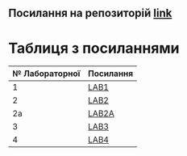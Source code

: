 ## Посилання на репозиторій [link](https://github.com/su115/ISTP.git)
# Таблиця з посиланнями
|№ Лабораторної|Посилання|
|---|---|
|1|[LAB1](https://github.com/su115/ISTP/tree/main/Lab1)|
|2|[LAB2](https://github.com/su115/ISTP/tree/main/Lab2)|
|2a|[LAB2A](https://github.com/su115/ISTP/tree/main/Lab2a)|
|3|[LAB3](https://github.com/su115/ISTP/tree/main/Lab3)|
|4|[LAB4](https://github.com/su115/ISTP/tree/main/Lab4)|
